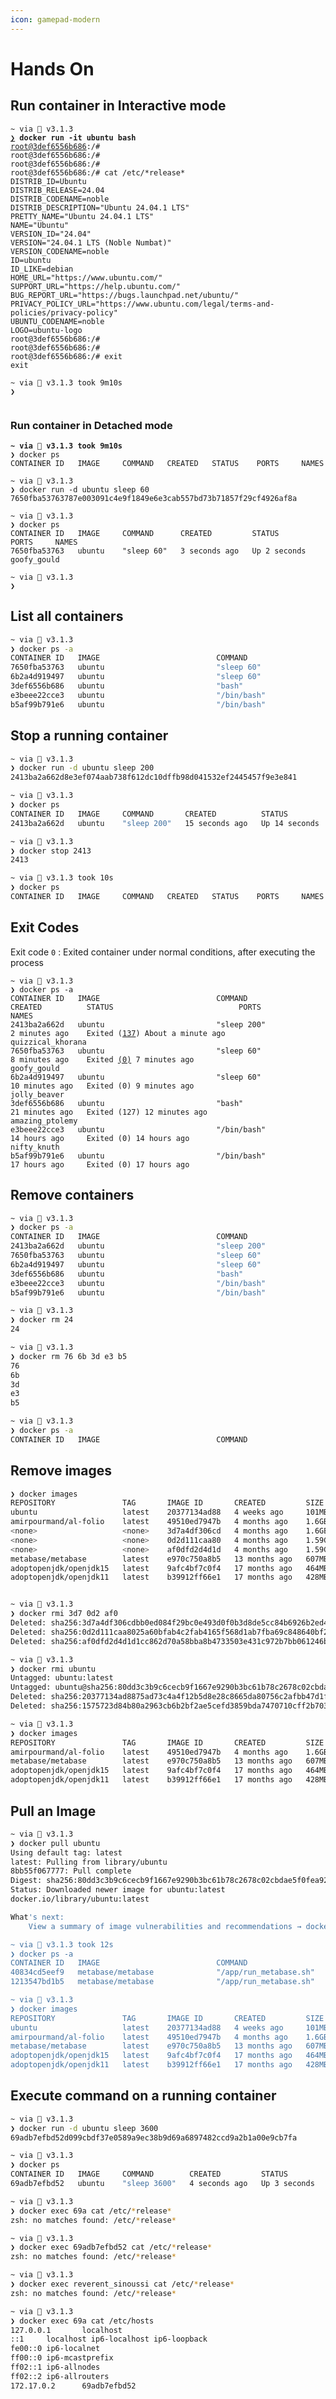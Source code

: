 ```yaml
---
icon: gamepad-modern
---
```


# Hands On

## Run container in Interactive mode

<pre class="language-bash"><code class="lang-bash">~ via 💎 v3.1.3 
<strong><a data-footnote-ref href="#user-content-fn-1">❯</a> docker run -it ubuntu bash 
</strong><a data-footnote-ref href="#user-content-fn-2">root@3def6556b686</a>:/# 
root@3def6556b686:/# 
root@3def6556b686:/# 
root@3def6556b686:/# cat /etc/*release*
DISTRIB_ID=Ubuntu
DISTRIB_RELEASE=24.04
DISTRIB_CODENAME=noble
DISTRIB_DESCRIPTION="Ubuntu 24.04.1 LTS"
PRETTY_NAME="Ubuntu 24.04.1 LTS"
NAME="Ubuntu"
VERSION_ID="24.04"
VERSION="24.04.1 LTS (Noble Numbat)"
VERSION_CODENAME=noble
ID=ubuntu
ID_LIKE=debian
HOME_URL="https://www.ubuntu.com/"
SUPPORT_URL="https://help.ubuntu.com/"
BUG_REPORT_URL="https://bugs.launchpad.net/ubuntu/"
PRIVACY_POLICY_URL="https://www.ubuntu.com/legal/terms-and-policies/privacy-policy"
UBUNTU_CODENAME=noble
LOGO=ubuntu-logo
root@3def6556b686:/# 
root@3def6556b686:/# 
root@3def6556b686:/# exit
exit

~ via 💎 v3.1.3 took 9m10s 
❯ 

</code></pre>



### Run container in Detached mode

<pre class="language-bash"><code class="lang-bash"><strong>~ via 💎 v3.1.3 took 9m10s 
</strong>❯ docker ps
CONTAINER ID   IMAGE     COMMAND   CREATED   STATUS    PORTS     NAMES 

~ via 💎 v3.1.3 
❯ docker run -d ubuntu sleep 60
7650fba53763787e003091c4e9f1849e6e3cab557bd73b71857f29cf4926af8a

~ via 💎 v3.1.3 
❯ docker ps
CONTAINER ID   IMAGE     COMMAND      CREATED         STATUS         PORTS     NAMES
7650fba53763   ubuntu    "sleep 60"   3 seconds ago   Up 2 seconds             goofy_gould

~ via 💎 v3.1.3 
❯
</code></pre>



## List all containers

```bash
~ via 💎 v3.1.3 
❯ docker ps -a
CONTAINER ID   IMAGE                          COMMAND                  CREATED              STATUS                          PORTS                                              NAMES
7650fba53763   ubuntu                         "sleep 60"               About a minute ago   Exited (0) 14 seconds ago                                                          goofy_gould
6b2a4d919497   ubuntu                         "sleep 60"               2 minutes ago        Exited (0) About a minute ago                                                      jolly_beaver
3def6556b686   ubuntu                         "bash"                   13 minutes ago       Exited (127) 4 minutes ago                                                         amazing_ptolemy
e3beee22cce3   ubuntu                         "/bin/bash"              14 hours ago         Exited (0) 14 hours ago                                                            nifty_knuth
b5af99b791e6   ubuntu                         "/bin/bash"              17 hours ago         Exited (0) 17 hours ago 
```



## Stop a running container

```bash
~ via 💎 v3.1.3 
❯ docker run -d ubuntu sleep 200
2413ba2a662d8e3ef074aab738f612dc10dffb98d041532ef2445457f9e3e841

~ via 💎 v3.1.3 
❯ docker ps
CONTAINER ID   IMAGE     COMMAND       CREATED          STATUS          PORTS     NAMES
2413ba2a662d   ubuntu    "sleep 200"   15 seconds ago   Up 14 seconds             quizzical_khorana

~ via 💎 v3.1.3 
❯ docker stop 2413
2413

~ via 💎 v3.1.3 took 10s 
❯ docker ps
CONTAINER ID   IMAGE     COMMAND   CREATED   STATUS    PORTS     NAMES
```



## Exit Codes

Exit code `0` : Exited container under normal conditions, after executing the process

<pre class="language-bash"><code class="lang-bash">~ via 💎 v3.1.3 
❯ docker ps -a
CONTAINER ID   IMAGE                          COMMAND                  CREATED          STATUS                            PORTS                                              NAMES
2413ba2a662d   ubuntu                         "sleep 200"              2 minutes ago    Exited (<a data-footnote-ref href="#user-content-fn-3">137</a>) About a minute ago                                                      quizzical_khorana
7650fba53763   ubuntu                         "sleep 60"               8 minutes ago    Exited <a data-footnote-ref href="#user-content-fn-4">(0)</a> 7 minutes ago                                                             goofy_gould
6b2a4d919497   ubuntu                         "sleep 60"               10 minutes ago   Exited (0) 9 minutes ago                                                             jolly_beaver
3def6556b686   ubuntu                         "bash"                   21 minutes ago   Exited (127) 12 minutes ago                                                          amazing_ptolemy
e3beee22cce3   ubuntu                         "/bin/bash"              14 hours ago     Exited (0) 14 hours ago                                                              nifty_knuth
b5af99b791e6   ubuntu                         "/bin/bash"              17 hours ago     Exited (0) 17 hours ago                        
</code></pre>



## Remove containers

```bash
~ via 💎 v3.1.3 
❯ docker ps -a
CONTAINER ID   IMAGE                          COMMAND                  CREATED          STATUS                            PORTS                                              NAMES
2413ba2a662d   ubuntu                         "sleep 200"              2 minutes ago    Exited (137) About a minute ago                                                      quizzical_khorana
7650fba53763   ubuntu                         "sleep 60"               8 minutes ago    Exited (0) 7 minutes ago                                                             goofy_gould
6b2a4d919497   ubuntu                         "sleep 60"               10 minutes ago   Exited (0) 9 minutes ago                                                             jolly_beaver
3def6556b686   ubuntu                         "bash"                   21 minutes ago   Exited (127) 12 minutes ago                                                          amazing_ptolemy
e3beee22cce3   ubuntu                         "/bin/bash"              14 hours ago     Exited (0) 14 hours ago                                                              nifty_knuth
b5af99b791e6   ubuntu                         "/bin/bash"              17 hours ago     Exited (0) 17 hours ago                                                              sad_kirch

~ via 💎 v3.1.3 
❯ docker rm 24
24

~ via 💎 v3.1.3 
❯ docker rm 76 6b 3d e3 b5
76
6b
3d
e3
b5

~ via 💎 v3.1.3 
❯ docker ps -a 
CONTAINER ID   IMAGE                          COMMAND                  CREATED         STATUS                       PORTS                                              NAMES

```



## Remove images

```bash
❯ docker images
REPOSITORY               TAG       IMAGE ID       CREATED         SIZE
ubuntu                   latest    20377134ad88   4 weeks ago     101MB
amirpourmand/al-folio    latest    49510ed7947b   4 months ago    1.6GB
<none>                   <none>    3d7a4df306cd   4 months ago    1.6GB
<none>                   <none>    0d2d111caa80   4 months ago    1.59GB
<none>                   <none>    af0dfd2d4d1d   4 months ago    1.59GB
metabase/metabase        latest    e970c750a8b5   13 months ago   607MB
adoptopenjdk/openjdk15   latest    9afc4bf7c0f4   17 months ago   464MB
adoptopenjdk/openjdk11   latest    b39912ff66e1   17 months ago   428MB


~ via 💎 v3.1.3 
❯ docker rmi 3d7 0d2 af0
Deleted: sha256:3d7a4df306cdbb0ed084f29bc0e493d0f0b3d8de5cc84b6926b2ed4173a1a380
Deleted: sha256:0d2d111caa8025a60bfab4c2fab4165f568d1ab7fba69c848640bf29bf36b3fd
Deleted: sha256:af0dfd2d4d1d1cc862d70a58bba8b4733503e431c972b7bb061246b49f745ef0

~ via 💎 v3.1.3 
❯ docker rmi ubuntu
Untagged: ubuntu:latest
Untagged: ubuntu@sha256:80dd3c3b9c6cecb9f1667e9290b3bc61b78c2678c02cbdae5f0fea92cc6734ab
Deleted: sha256:20377134ad8875ad73c4a4f12b5d8e28c8665da80756c2afbb47d1f730bf2e5e
Deleted: sha256:1575723d84b80a2963cb6b2bf2ae5cefd3859bda7470710cff2b703d40a92000

~ via 💎 v3.1.3 
❯ docker images
REPOSITORY               TAG       IMAGE ID       CREATED         SIZE
amirpourmand/al-folio    latest    49510ed7947b   4 months ago    1.6GB
metabase/metabase        latest    e970c750a8b5   13 months ago   607MB
adoptopenjdk/openjdk15   latest    9afc4bf7c0f4   17 months ago   464MB
adoptopenjdk/openjdk11   latest    b39912ff66e1   17 months ago   428MB


```



## Pull an Image

```bash
~ via 💎 v3.1.3 
❯ docker pull ubuntu
Using default tag: latest
latest: Pulling from library/ubuntu
8bb55f067777: Pull complete 
Digest: sha256:80dd3c3b9c6cecb9f1667e9290b3bc61b78c2678c02cbdae5f0fea92cc6734ab
Status: Downloaded newer image for ubuntu:latest
docker.io/library/ubuntu:latest

What's next:
    View a summary of image vulnerabilities and recommendations → docker scout quickview ubuntu

~ via 💎 v3.1.3 took 12s 
❯ docker ps -a
CONTAINER ID   IMAGE                          COMMAND                  CREATED         STATUS                       PORTS                                              NAMES
40834cd5eef9   metabase/metabase              "/app/run_metabase.sh"   12 months ago   Exited (143) 12 months ago                                                      metabase
1213547bd1b5   metabase/metabase              "/app/run_metabase.sh"   13 months ago   Exited (143) 12 months ago                                                      metabase_default

~ via 💎 v3.1.3 
❯ docker images
REPOSITORY               TAG       IMAGE ID       CREATED         SIZE
ubuntu                   latest    20377134ad88   4 weeks ago     101MB
amirpourmand/al-folio    latest    49510ed7947b   4 months ago    1.6GB
metabase/metabase        latest    e970c750a8b5   13 months ago   607MB
adoptopenjdk/openjdk15   latest    9afc4bf7c0f4   17 months ago   464MB
adoptopenjdk/openjdk11   latest    b39912ff66e1   17 months ago   428MB
```



## Execute command on a running container

```bash
~ via 💎 v3.1.3 
❯ docker run -d ubuntu sleep 3600
69adb7efbd52d099cbdf37e0589a9ec38b9d69a6897482ccd9a2b1a00e9cb7fa

~ via 💎 v3.1.3 
❯ docker ps 
CONTAINER ID   IMAGE     COMMAND        CREATED         STATUS         PORTS     NAMES
69adb7efbd52   ubuntu    "sleep 3600"   4 seconds ago   Up 3 seconds             reverent_sinoussi

~ via 💎 v3.1.3 
❯ docker exec 69a cat /etc/*release*
zsh: no matches found: /etc/*release*

~ via 💎 v3.1.3 
❯ docker exec 69adb7efbd52 cat /etc/*release*
zsh: no matches found: /etc/*release*

~ via 💎 v3.1.3 
❯ docker exec reverent_sinoussi cat /etc/*release*
zsh: no matches found: /etc/*release*

~ via 💎 v3.1.3 
❯ docker exec 69a cat /etc/hosts
127.0.0.1       localhost
::1     localhost ip6-localhost ip6-loopback
fe00::0 ip6-localnet
ff00::0 ip6-mcastprefix
ff02::1 ip6-allnodes
ff02::2 ip6-allrouters
172.17.0.2      69adb7efbd52
```

[^1]: docker host prompt

[^2]: docker container prompt

    3def6556b686 <- unique container id

[^3]: Exited due to killing the container with `docker stop` while it was running

[^4]: Exited under normal condition
